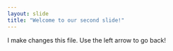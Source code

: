 ```yaml
---
layout: slide
title: "Welcome to our second slide!"
---
```

I make changes this file.
Use the left arrow to go back!
